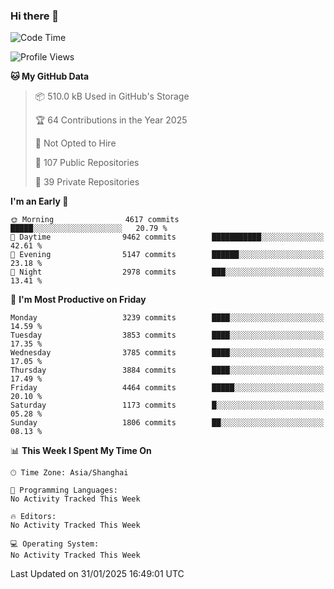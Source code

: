 ### Hi there 👋

<!--
**qbosen/qbosen** is a ✨ _special_ ✨ repository because its `README.md` (this file) appears on your GitHub profile.

Here are some ideas to get you started:

- 🔭 I’m currently working on ...
- 🌱 I’m currently learning ...
- 👯 I’m looking to collaborate on ...
- 🤔 I’m looking for help with ...
- 💬 Ask me about ...
- 📫 How to reach me: ...
- 😄 Pronouns: ...
- ⚡ Fun fact: ...
-->

<!--START_SECTION:waka-->
![Code Time](http://img.shields.io/badge/Code%20Time-2%2C111%20hrs%2036%20mins-blue)

![Profile Views](http://img.shields.io/badge/Profile%20Views-0-blue)

**🐱 My GitHub Data** 

> 📦 510.0 kB Used in GitHub's Storage 
 > 
> 🏆 64 Contributions in the Year 2025
 > 
> 🚫 Not Opted to Hire
 > 
> 📜 107 Public Repositories 
 > 
> 🔑 39 Private Repositories 
 > 
**I'm an Early 🐤** 

```text
🌞 Morning                4617 commits        █████░░░░░░░░░░░░░░░░░░░░   20.79 % 
🌆 Daytime                9462 commits        ███████████░░░░░░░░░░░░░░   42.61 % 
🌃 Evening                5147 commits        ██████░░░░░░░░░░░░░░░░░░░   23.18 % 
🌙 Night                  2978 commits        ███░░░░░░░░░░░░░░░░░░░░░░   13.41 % 
```
📅 **I'm Most Productive on Friday** 

```text
Monday                   3239 commits        ████░░░░░░░░░░░░░░░░░░░░░   14.59 % 
Tuesday                  3853 commits        ████░░░░░░░░░░░░░░░░░░░░░   17.35 % 
Wednesday                3785 commits        ████░░░░░░░░░░░░░░░░░░░░░   17.05 % 
Thursday                 3884 commits        ████░░░░░░░░░░░░░░░░░░░░░   17.49 % 
Friday                   4464 commits        █████░░░░░░░░░░░░░░░░░░░░   20.10 % 
Saturday                 1173 commits        █░░░░░░░░░░░░░░░░░░░░░░░░   05.28 % 
Sunday                   1806 commits        ██░░░░░░░░░░░░░░░░░░░░░░░   08.13 % 
```


📊 **This Week I Spent My Time On** 

```text
🕑︎ Time Zone: Asia/Shanghai

💬 Programming Languages: 
No Activity Tracked This Week

🔥 Editors: 
No Activity Tracked This Week

💻 Operating System: 
No Activity Tracked This Week
```


 Last Updated on 31/01/2025 16:49:01 UTC
<!--END_SECTION:waka-->

